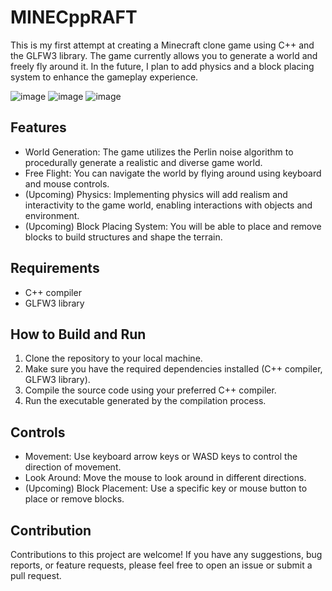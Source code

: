 # MINECppRAFT

This is my first attempt at creating a Minecraft clone game using C++ and the GLFW3 library. The game currently allows you to generate a world and freely fly around it. In the future, I plan to add physics and a block placing system to enhance the gameplay experience.

![image](https://github.com/AitenAndGo/MINECppRAFT/assets/87769038/cc922d8b-deac-4517-a5f2-b074644cb1d5)
![image](https://github.com/AitenAndGo/MINECppRAFT/assets/87769038/4ead6087-f9d1-4f2d-a5a3-a772b3cda713)
![image](https://github.com/AitenAndGo/MINECppRAFT/assets/87769038/ab54d33d-0296-4f26-8740-d3c5cdc2b8ef)



## Features

- World Generation: The game utilizes the Perlin noise algorithm to procedurally generate a realistic and diverse game world.
- Free Flight: You can navigate the world by flying around using keyboard and mouse controls.
- (Upcoming) Physics: Implementing physics will add realism and interactivity to the game world, enabling interactions with objects and environment.
- (Upcoming) Block Placing System: You will be able to place and remove blocks to build structures and shape the terrain.

## Requirements

- C++ compiler
- GLFW3 library

## How to Build and Run

1. Clone the repository to your local machine.
2. Make sure you have the required dependencies installed (C++ compiler, GLFW3 library).
3. Compile the source code using your preferred C++ compiler.
4. Run the executable generated by the compilation process.

## Controls

- Movement: Use keyboard arrow keys or WASD keys to control the direction of movement.
- Look Around: Move the mouse to look around in different directions.
- (Upcoming) Block Placement: Use a specific key or mouse button to place or remove blocks.

## Contribution

Contributions to this project are welcome! If you have any suggestions, bug reports, or feature requests, please feel free to open an issue or submit a pull request.
